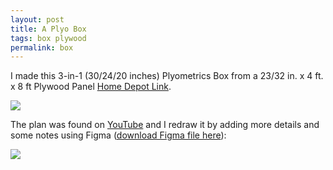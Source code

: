 ```yaml
---
layout: post
title: A Plyo Box
tags: box plywood
permalink: box
---
```


I made this 3-in-1 (30/24/20 inches) Plyometrics Box from a 23/32 in. x 4 ft. x 8 ft Plywood Panel [Home Depot Link](https://www.homedepot.com/p/23-32-in-x-4-ft-x-8-ft-Cabinet-Grade-Plywood-Panel-Actual-0-688-in-x-48-in-x-96-in-1077486/302610611).


<img class="mx-auto" src="{{site.baseurl}}/assets/img/posts/box/box3-min.jpg">

The plan was found on [YouTube](https://www.youtube.com/watch?v=rl8JoSm4mUg) and I redraw it by adding more details and some notes using Figma ([download Figma file here](https://www.figma.com/community/file/1307882493081482379/3-in-1-plyo-box)):

<img class="mx-auto" src="{{site.baseurl}}/assets/img/posts/box/plan.jpg">
